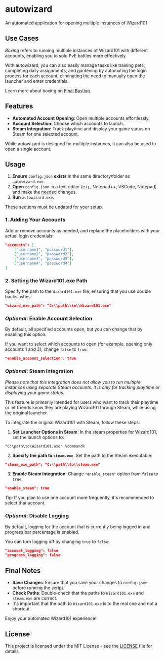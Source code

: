 # autowizard

An automated application for opening multiple instances of Wizard101.

## Use Cases
*Boxing* refers to running multiple instances of Wizard101 with different accounts, enabling you to solo PvE battles more effectively.

With autowizard, you can also easily manage tasks like training pets, completing daily assignments, and gardening by automating the login process for each account, eliminating the need to manually open the launcher and enter credentials.

Learn more about boxing on [Final Bastion](https://finalbastion.com/wizard101-guides/quad-boxing-wizard101/#:~:text=Learn%20more%20about%20Quad-Boxing%20in#:~:text=Learn%20more%20about%20Quad-Boxing%20in).

## Features
- **Automated Account Opening**: Open multiple accounts effortlessly.
- **Account Selection**: Choose which accounts to launch.
- **Steam Integration**: Track playtime and display your game status on Steam for one selected account.

While autowizard is designed for multiple instances, it can also be used to open a single account.

<!-- ## Requirements
- **Python**: Make sure Python is installed on your system. You can download it from [Python.org](https://www.python.org/).

autowizard uses libraries like `psutil` and `pywinauto` to automate the Wizard101 launcher's GUI. Non-standard libraries will be automatically installed on the first run using `pip`. -->

## Usage
1. **Ensure** `config.json` **exists** in the same directory/folder as `autowizard.exe`.
2. **Open** `config.json` in a text editor (e.g., Notepad++, VSCode, Notepad) and make the [needed](#1-adding-your-accounts) changes.
3. **Run** `autowizard.exe`.

These sections must be updated for your setup.

### 1. Adding Your Accounts

Add or remove accounts as needed, and replace the placeholders with your actual login credentials:
```json
"accounts": [
    ["username1", "password1"],
    ["username2", "password2"],
    ["username3", "password3"],
    ["username4", "password4"]
]
```

### 2. Setting the Wizard101.exe Path

Specify the path to the `Wizard101.exe` file, ensuring that you use double backslashes:
```json
"wizard_exe_path": "C:\\path\\to\\Wizard101.exe"
```

### *Optional*: Enable Account Selection 

By default, all specified accounts open, but you can change that by enabling this option.

If you want to select which accounts to open (for example, opening only accounts 1 and 3), change `false` to `true`:
```json
"enable_account_selection": true
```

### *Optional*: Steam Integration

*Please note that this integration does not allow you to run multiple instances using separate Steam accounts. It is only for tracking playtime or displaying your game status.*

This feature is primarily intended for users who want to track their playtime or let friends know they are playing Wizard101 through Steam, while using the original launcher.

To integrate the original Wizard101 with Steam, follow these steps:
1. **Set Launcher Options in Steam**:
In the steam properties for Wizard101, set the launch options to:
```
"C:\path\to\Wizard101.exe" %command%
```
2. **Specify the path to `steam.exe`**:
Set the path to the Steam executable:
```json
"steam_exe_path": "C:\\path\\to\\steam.exe"
```
3. **Enable Steam Integration**:
Change `"enable_steam"` option from `false` to `true`:
```json
"enable_steam": true
```

*Tip*: If you plan to use one account more frequently, it's recommended to select that account.

### *Optional*: Disable Logging

By default, logging for the account that is currently being logged in and progress bar percentage is enabled.

You can turn logging off by changing `true` to `false`:
```json
"account_logging": false
"progress_logging": false
```

## Final Notes

- **Save Changes**: Ensure that you save your changes to `config.json` before running the script.
- **Check Paths**: Double-check that the paths to `Wizard101.exe` and `steam.exe` are correct.
- It's important that the path to `Wizard101.exe` is to the real one and not a shortcut.

Enjoy your automated Wizard101 experience!

<!-- Compiledd using pyinstaller:
pyinstaller --onefile --clean --noupx --hidden-import=comtypes.stream autowizard.py -->

## License

This project is licensed under the MIT License - see the [LICENSE](LICENSE) file for details.